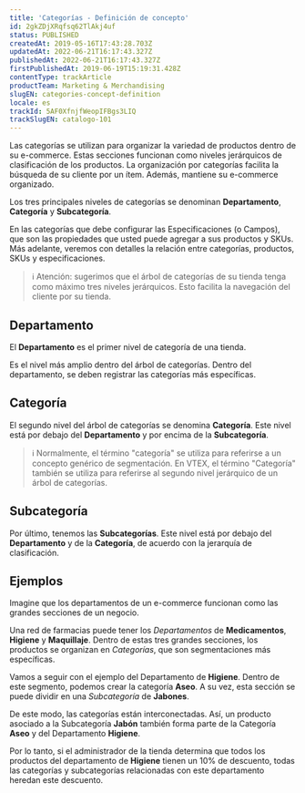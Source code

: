 ```yaml
---
title: 'Categorías - Definición de concepto'
id: 2gkZDjXRqfsq62TlAkj4uf
status: PUBLISHED
createdAt: 2019-05-16T17:43:28.703Z
updatedAt: 2022-06-21T16:17:43.327Z
publishedAt: 2022-06-21T16:17:43.327Z
firstPublishedAt: 2019-06-19T15:19:31.428Z
contentType: trackArticle
productTeam: Marketing & Merchandising
slugEN: categories-concept-definition
locale: es
trackId: 5AF0XfnjfWeopIFBgs3LIQ
trackSlugEN: catalogo-101
---
```


Las categorías se utilizan para organizar la variedad de productos dentro de su e-commerce. Estas secciones funcionan como niveles jerárquicos de clasificación de los productos. La organización por categorías facilita la búsqueda de su cliente por un ítem. Además, mantiene su e-commerce organizado.

Los tres principales niveles de categorías se denominan __Departamento__, __Categoría__ y __Subcategoría__.

En las categorías que debe configurar las Especificaciones (o Campos), que son las propiedades que usted puede agregar a sus productos y SKUs. Más adelante, veremos con detalles la relación entre categorías, productos, SKUs y especificaciones. 

> ℹ️ Atención: sugerimos que el árbol de categorías de su tienda tenga como máximo tres niveles jerárquicos. Esto facilita la navegación del cliente por su tienda.

## Departamento 

El __Departamento__ es el primer nivel de categoría de una tienda.

Es el nivel más amplio dentro del árbol de categorías. Dentro del departamento, se deben registrar las categorías más específicas.

## Categoría 

El segundo nivel del árbol de categorías se denomina __Categoría__. Este nivel está por debajo del __Departamento__ y por encima de la __Subcategoría__.

> ℹ️ Normalmente, el término "categoría" se utiliza para referirse a un concepto genérico de segmentación. En VTEX, el término "Categoría" también se utiliza para referirse al segundo nivel jerárquico de un árbol de categorías. 

## Subcategoría

Por último, tenemos las __Subcategorías__. Este nivel está por debajo del __Departamento__ y de la __Categoría__, de acuerdo con la jerarquía de clasificación.

 ## Ejemplos

Imagine que los departamentos de un e-commerce funcionan como las grandes secciones de un negocio.

Una red de farmacias puede tener los *Departamentos* de __Medicamentos__, __Higiene__ y __Maquillaje__. Dentro de estas tres grandes secciones, los productos se organizan en *Categorías*, que son segmentaciones más específicas.

Vamos a seguir con el ejemplo del Departamento de __Higiene__. Dentro de este segmento, podemos crear la categoría __Aseo__. A su vez, esta sección se puede dividir en una *Subcategoría* de __Jabones__.

De este modo, las categorías están interconectadas. Así, un producto asociado a la Subcategoría __Jabón__ también forma parte de la Categoría __Aseo__ y del Departamento __Higiene__.

Por lo tanto, si el administrador de la tienda determina que todos los productos del departamento de __Higiene__ tienen un 10% de descuento, todas las categorías y subcategorías relacionadas con este departamento heredan este descuento.
